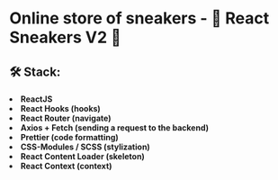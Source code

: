 <h1>Online store of sneakers - 👟 React Sneakers V2 👟

<h2>🛠 Stack:

<h4>

<li>ReactJS
<li>React Hooks (hooks)
<li>React Router (navigate)
<li>Axios + Fetch (sending a request to the backend)
<li>Prettier (code formatting)
<li>CSS-Modules / SCSS (stylization)
<li>React Content Loader (skeleton)
<li>React Context (context)
